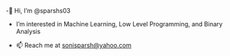 -👋 Hi, I’m @sparshs03

- I’m interested in Machine Learning, Low Level Programming, and Binary Analysis

- 📫 Reach me at sonisparsh@yahoo.com

<!---
sparshs03/sparshs03 is a ✨ special ✨ repository because its `README.md` (this file) appears on your GitHub profile.
You can click the Preview link to take a look at your changes.
--->
